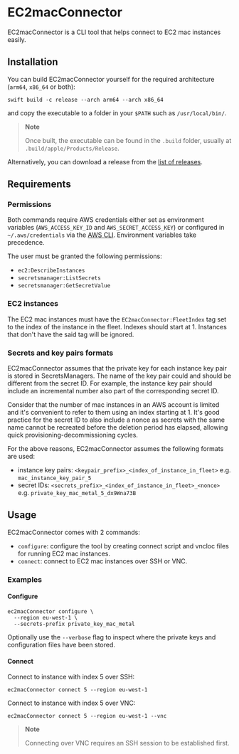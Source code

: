 # EC2macConnector

EC2macConnector is a CLI tool that helps connect to EC2 mac instances easily.

## Installation

You can build EC2macConnector yourself for the required architecture (`arm64`, `x86_64` or both):

```
swift build -c release --arch arm64 --arch x86_64
```

and copy the executable to a folder in your `$PATH` such as `/usr/local/bin/`.

> **Note**
> 
> Once built, the executable can be found in the `.build` folder, usually at `.build/apple/Products/Release`. 

Alternatively, you can download a release from the [list of releases](https://github.com/albertodebortoli/EC2macConnector/releases).


## Requirements

### Permissions

Both commands require AWS credentials either set as environment variables (`AWS_ACCESS_KEY_ID` and `AWS_SECRET_ACCESS_KEY`) or configured in `~/.aws/credentials` via the [AWS CLI](https://aws.amazon.com/cli/). Environment variables take precedence.

The user must be granted the following permissions:

- `ec2:DescribeInstances`
- `secretsmanager:ListSecrets`
- `secretsmanager:GetSecretValue`

### EC2 instances

The EC2 mac instances must have the `EC2macConnector:FleetIndex` tag set to the index of the instance in the fleet. Indexes should start at 1.
Instances that don't have the said tag will be ignored.


### Secrets and key pairs formats

EC2macConnector assumes that the private key for each instance key pair is stored in SecretsManagers. The name of the key pair could and should be different from the secret ID.
For example, the instance key pair should include an incremental number also part of the corresponding secret ID.

Consider that the number of mac instances in an AWS account is limited and it's convenient to refer to them using an index starting at 1.
It's good practice for the secret ID to also include a nonce as secrets with the same name cannot be recreated before the deletion period has elapsed, allowing quick provisioning-decommissioning cycles.

For the above reasons, EC2macConnector assumes the following formats are used:

- instance key pairs: `<keypair_prefix>_<index_of_instance_in_fleet>` e.g. `mac_instance_key_pair_5`
- secret IDs: `<secrets_prefix>_<index_of_instance_in_fleet>_<nonce>` e.g. `private_key_mac_metal_5_dx9Wna73B`


## Usage

EC2macConnector comes with 2 commands:

- `configure`: configure the tool by creating connect script and vncloc files for running EC2 mac instances.
- `connect`: connect to EC2 mac instances over SSH or VNC.

### Examples

#### Configure

```
ec2macConnector configure \
  --region eu-west-1 \
  --secrets-prefix private_key_mac_metal
```

Optionally use the `--verbose` flag to inspect where the private keys and configuration files have been stored.

#### Connect

Connect to instance with index 5 over SSH:

```
ec2macConnector connect 5 --region eu-west-1
```

Connect to instance with index 5 over VNC:

```
ec2macConnector connect 5 --region eu-west-1 --vnc
```

> **Note**
> 
> Connecting over VNC requires an SSH session to be established first.
